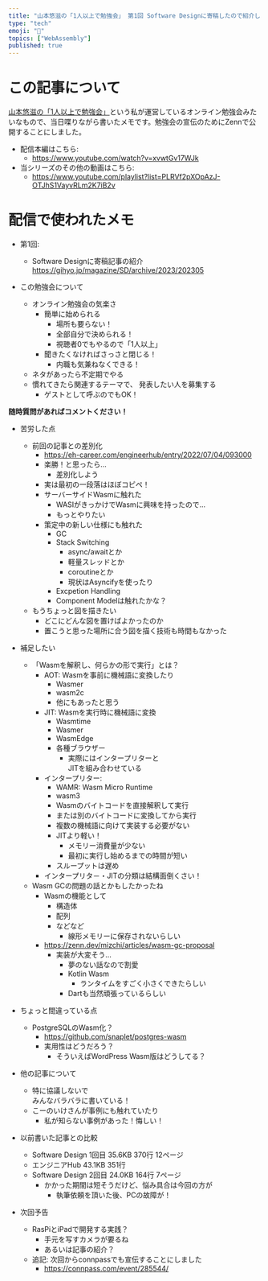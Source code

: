 ```yaml
---
title: "山本悠滋の「1人以上で勉強会」 第1回 Software Designに寄稿したので紹介します"
type: "tech"
emoji: "📰"
topics: ["WebAssembly"]
published: true
---
```


# この記事について

[山本悠滋の「1人以上で勉強会」](https://www.youtube.com/playlist?list=PLRVf2pXOpAzJ-OTJhS1VayvRLm2K7iB2v)という私が運営しているオンライン勉強会みたいなもので、当日喋りながら書いたメモです。勉強会の宣伝のためにZennで公開することにしました。

- 配信本編はこちら:
    - <https://www.youtube.com/watch?v=xvwtGv17WJk>
- 当シリーズのその他の動画はこちら:
    - <https://www.youtube.com/playlist?list=PLRVf2pXOpAzJ-OTJhS1VayvRLm2K7iB2v>

# 配信で使われたメモ

- 第1回:
    - Software Designに寄稿記事の紹介
      <https://gihyo.jp/magazine/SD/archive/2023/202305>


- この勉強会について
    - オンライン勉強会の気楽さ
        - 簡単に始められる
            - 場所も要らない！
            - 全部自分で決められる！
            - 視聴者0でもやるので「1人以上」
        - 聞きたくなければさっさと閉じる！
            - 内職も気兼ねなくできる！
    - ネタがあったら不定期でやる
    - 慣れてきたら関連するテーマで、
      発表したい人を募集する
        - ゲストとして呼ぶのでもOK！

**随時質問があればコメントください！**

- 苦労した点
    - 前回の記事との差別化
        - <https://eh-career.com/engineerhub/entry/2022/07/04/093000>
        - 楽勝！と思ったら...
            - 差別化しよう
        - 実は最初の一段落はほぼコピペ！
        - サーバーサイドWasmに触れた
            - WASIがきっかけでWasmに興味を持ったので...
            - もっとやりたい
        - 策定中の新しい仕様にも触れた
            - GC
            - Stack Switching
                - async/awaitとか
                - 軽量スレッドとか
                - coroutineとか
                - 現状はAsyncifyを使ったり
            - Excpetion Handling
            - Component Modelは触れたかな？
    - もうちょっと図を描きたい
        - どこにどんな図を置けばよかったのか
        - 置こうと思った場所に合う図を描く技術も時間もなかった
- 補足したい
    - 「Wasmを解釈し、何らかの形で実行」とは？
        - AOT: Wasmを事前に機械語に変換したり
            - Wasmer
            - wasm2c
            - 他にもあったと思う
        - JIT: Wasmを実行時に機械語に変換
            - Wasmtime
            - Wasmer
            - WasmEdge
            - 各種ブラウザー
                - 実際にはインタープリターと  
                  JITを組み合わせている
        - インタープリター:
            - WAMR: Wasm Micro Runtime
            - wasm3
            - Wasmのバイトコードを直接解釈して実行
            - または別のバイトコードに変換してから実行
            - 複数の機械語に向けて実装する必要がない
            - JITより軽い！
                - メモリー消費量が少ない
                - 最初に実行し始めるまでの時間が短い
            - スループットは遅め
        - インタープリタ－・JITの分類は結構面倒くさい！
    - Wasm GCの問題の話とかもしたかったね
        - Wasmの機能として
            - 構造体
            - 配列
            - などなど
                - 線形メモリーに保存されないらしい
        - <https://zenn.dev/mizchi/articles/wasm-gc-proposal>
            - 実装が大変そう...
                - 夢のない話なので割愛
                - Kotlin Wasm
                    - ランタイムをすごく小さくできたらしい
                - Dartも当然頑張っているらしい
- ちょっと間違っている点
    - PostgreSQLのWasm化？
        - <https://github.com/snaplet/postgres-wasm>
        - 実用性はどうだろう？
            - そういえばWordPress Wasm版はどうしてる？
- 他の記事について
    - 特に協議しないで  
      みんなバラバラに書いている！
    - こーのいけさんが事例にも触れていたり
        - 私が知らない事例があった！悔しい！
- 以前書いた記事との比較
    - Software Design 1回目 35.6KB 370行 12ページ
    - エンジニアHub         43.1KB 351行
    - Software Design 2回目 24.0KB 164行  7ページ
        - かかった期間は短そうだけど、悩み具合は今回の方が
            - 執筆依頼を頂いた後、PCの故障が！

- 次回予告
    - RasPiとiPadで開発する実践？
        - 手元を写すカメラが要るね
        - あるいは記事の紹介？
    - 追記: 次回からconnpassでも宣伝することにしました
        - <https://connpass.com/event/285544/>
